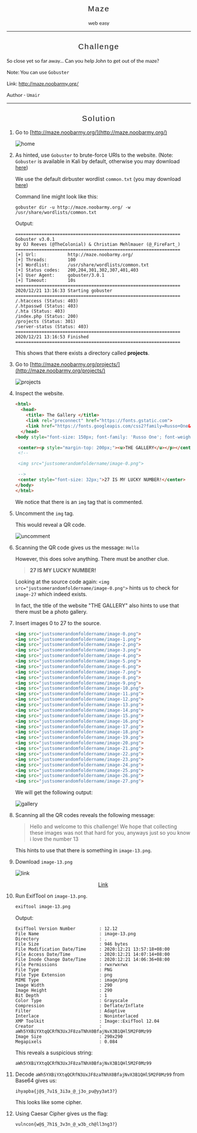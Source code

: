 <h2 style="font-family: Raleway,RalewayOffline,sans-serif;font-weight: 500;letter-spacing: 2px;text-align:center;">Maze</h2>
<div style="text-align:center;">
	<span style="font-family: Lato,LatoOffline,sans-serif;">web</span>
	<span style="font-family: Lato,LatoOffline,sans-serif;">easy</span>
</div>

---

<h2 style="font-family: Raleway,RalewayOffline,sans-serif;font-weight: 500;letter-spacing: 2px;text-align:center;">Challenge</h2>

<div style="text-align:left;">
	<span style="font-family: Lato,LatoOffline,sans-serif;">
		<p>So close yet so far away... Can you help John to get out of the maze?</p>
		<p>Note: You can use <code>Gobuster</code></p>
		<p>Link: <a href="http://maze.noobarmy.org/">http://maze.noobarmy.org/</a></p>
		<p>Author - <code>Umair</code></p>
	</span>
</div>

---

<h2 style="font-family: Raleway,RalewayOffline,sans-serif;font-weight: 500;letter-spacing: 2px;text-align:center;">Solution</h2>

1. Go to [http://maze.noobarmy.org/](http://maze.noobarmy.org/)

   ![home](./img/home.png)

   

2. As hinted, use <code>Gobuster</code> to brute-force URIs to the website. (Note: `Gobuster` is available in Kali by default, otherwise you may download [here](https://github.com/OJ/gobuster))

   We use the default dirbuster wordlist `common.txt` (you may download [here](https://github.com/digination/dirbuster-ng/blob/master/wordlists/common.txt))

   Command line might look like this:

   ```text
   gobuster dir -u http://maze.noobarmy.org/ -w /usr/share/wordlists/common.txt
   ```

   Output:

   ```text
   ===============================================================
   Gobuster v3.0.1
   by OJ Reeves (@TheColonial) & Christian Mehlmauer (@_FireFart_)
   ===============================================================
   [+] Url:            http://maze.noobarmy.org/
   [+] Threads:        100
   [+] Wordlist:       /usr/share/wordlists/common.txt
   [+] Status codes:   200,204,301,302,307,401,403
   [+] User Agent:     gobuster/3.0.1
   [+] Timeout:        10s
   ===============================================================
   2020/12/21 13:16:33 Starting gobuster
   ===============================================================
   /.htaccess (Status: 403)
   /.htpasswd (Status: 403)
   /.hta (Status: 403)
   /index.php (Status: 200)
   /projects (Status: 301)
   /server-status (Status: 403)
   ===============================================================
   2020/12/21 13:16:53 Finished
   ===============================================================
   ```

   This shows that there exists a directory called **projects**.

   

3. Go to [http://maze.noobarmy.org/projects/](http://maze.noobarmy.org/projects/)

   ![projects](./img/projects.png)

   

4. Inspect the website.

    ```html
    <html>
      <head>
        <title> The Gallery </title>
        <link rel="preconnect" href="https://fonts.gstatic.com">
        <link href="https://fonts.googleapis.com/css2?family=Russo+One&display=swap" rel="stylesheet">
      </head>
    <body style="font-size: 150px; font-family: 'Russo One'; font-weight: bold; background-color: #23272A; color: white;">

     <center><p style="margin-top: 200px;"><u>THE GALLERY</u></p></center>
     <!--

     <img src="justsomerandomfoldername/image-0.png">

     -->
     <center style="font-size: 32px;">27 IS MY LUCKY NUMBER!</center> 
    </body>
    </html>
    ```

   We notice that there is an `img` tag that is commented.
   
   

5. Uncomment the `img` tag.

   This would reveal a QR code.

   ![uncomment](./img/uncomment.png)

   
   
6. Scanning the QR code gives us the message: `Hello`
   
   However, this does solve anything. There must be another clue.
   
   > <b>27 IS MY LUCKY NUMBER!</b>
   
   Looking at the source code again: `<img src="justsomerandomfoldername/image-0.png">` hints us to check for `image-27` which indeed exists.
   
   In fact, the title of the website "THE GALLERY" also hints to use that there must be a photo gallery.
   
   
   
7. Insert images 0 to 27 to the source.

   ```html
   <img src="justsomerandomfoldername/image-0.png">
   <img src="justsomerandomfoldername/image-1.png">
   <img src="justsomerandomfoldername/image-2.png">
   <img src="justsomerandomfoldername/image-3.png">
   <img src="justsomerandomfoldername/image-4.png">
   <img src="justsomerandomfoldername/image-5.png">
   <img src="justsomerandomfoldername/image-6.png">
   <img src="justsomerandomfoldername/image-7.png">
   <img src="justsomerandomfoldername/image-8.png">
   <img src="justsomerandomfoldername/image-9.png">
   <img src="justsomerandomfoldername/image-10.png">
   <img src="justsomerandomfoldername/image-11.png">
   <img src="justsomerandomfoldername/image-12.png">
   <img src="justsomerandomfoldername/image-13.png">
   <img src="justsomerandomfoldername/image-14.png">
   <img src="justsomerandomfoldername/image-15.png">
   <img src="justsomerandomfoldername/image-16.png">
   <img src="justsomerandomfoldername/image-17.png">
   <img src="justsomerandomfoldername/image-18.png">
   <img src="justsomerandomfoldername/image-19.png">
   <img src="justsomerandomfoldername/image-20.png">
   <img src="justsomerandomfoldername/image-21.png">
   <img src="justsomerandomfoldername/image-22.png">
   <img src="justsomerandomfoldername/image-23.png">
   <img src="justsomerandomfoldername/image-24.png">
   <img src="justsomerandomfoldername/image-25.png">
   <img src="justsomerandomfoldername/image-26.png">
   <img src="justsomerandomfoldername/image-27.png">
   ```

   We will get the following output:

   ![gallery](./img/gallery.png)

   

8. Scanning all the QR codes reveals the following message:

   > Hello and welcome to this challenge! We hope that collecting these images was not that hard for you, anyways just so you know i love the number 13

   This hints to use that there is something in `image-13.png`.
   
   
   
9. Download `image-13.png` 

    

    ![link](./img/image-13.png)

    <div style="text-align:center"><a href="./img/image-13.png">Link</a></div>

   

10. Run ExifTool on `image-13.png`.

    ```bash
    exiftool image-13.png
    ```

    Output:

    ```text
    ExifTool Version Number         : 12.12
    File Name                       : image-13.png
    Directory                       : .
    File Size                       : 946 bytes
    File Modification Date/Time     : 2020:12:21 13:57:18+08:00
    File Access Date/Time           : 2020:12:21 14:07:14+08:00
    File Inode Change Date/Time     : 2020:12:21 14:06:36+08:00
    File Permissions                : rwxrwxrwx
    File Type                       : PNG
    File Type Extension             : png
    MIME Type                       : image/png
    Image Width                     : 290
    Image Height                    : 290
    Bit Depth                       : 1
    Color Type                      : Grayscale
    Compression                     : Deflate/Inflate
    Filter                          : Adaptive
    Interlace                       : Noninterlaced
    XMP Toolkit                     : Image::ExifTool 12.04
    Creator                         : aWh5YXBiYXtqQCRfN3UxJF8zaTNhX0BfajNvX3B1QHl5M2F0Mz99
    Image Size                      : 290x290
    Megapixels                      : 0.084
    ```

    This reveals a suspicious string:

    ```text
    aWh5YXBiYXtqQCRfN3UxJF8zaTNhX0BfajNvX3B1QHl5M2F0Mz99
    ```

    

11. Decode `aWh5YXBiYXtqQCRfN3UxJF8zaTNhX0BfajNvX3B1QHl5M2F0Mz99` from Base64 gives us:

    ```text
    ihyapba{j@$_7u1$_3i3a_@_j3o_pu@yy3at3?}
    ```

    This looks like some cipher.

    

12. Using Caesar Cipher gives us the flag:

    ```text
    vulncon{w@$_7h1$_3v3n_@_w3b_ch@ll3ng3?}
    ```

    

